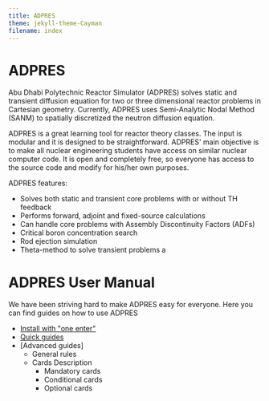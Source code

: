```yaml
---
title: ADPRES
theme: jekyll-theme-Cayman
filename: index
--- 
```


# ADPRES

Abu Dhabi Polytechnic Reactor Simulator (ADPRES) solves static and transient diffusion equation for two or three dimensional reactor problems in Cartesian geometry. Currently, ADPRES uses Semi-Analytic Nodal Method (SANM) to spatially discretized the neutron diffusion equation.

ADPRES is a great learning tool for reactor theory classes. The input is modular and it is designed to be straightforward. ADPRES' main objective is to make all nuclear engineering students have access on similar nuclear computer code. It is open and completely free, so everyone has access to the source code and modify for his/her own purposes.

ADPRES features:
* Solves both static and transient core problems with or without TH feedback
* Performs forward, adjoint and fixed-source calculations
* Can handle core problems with Assembly Discontinuity Factors (ADFs)
* Critical boron concentration search
* Rod ejection simulation
* Theta-method to solve transient problems
a
# ADPRES User Manual
We have been striving hard to make ADPRES easy for everyone. Here you can find guides on how to use ADPRES
* [Install with "one enter"](https://imronuke.github.io/ADPRES/install)
* [Quick guides](https://imronuke.github.io/ADPRES/install)
* [Advanced guides]
  * General rules
  * Cards Description
    * Mandatory cards
    * Conditional cards
    * Optional cards

